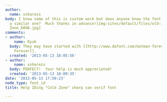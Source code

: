 ```yaml
---
author:
  name: xsharezx
body: I know some of this is custom work but does anyone know the font this came from?  Or
  a similar one?  Much thanks in advance![img:sites/default/files/old-images/Cold
  Zone_6096.jpg]
comments:
- author:
    name: Ryuk
  body: They may have started with [[http://www.dafont.com/batman-forever.font|Batman
    Forever]].
  created: '2013-05-13 18:05:56'
- author:
    name: xsharezx
  body: PERFECT!  Your help is much appreciated!
  created: '2013-05-13 18:09:35'
date: '2013-05-13 17:50:23'
node_type: font_id
title: Help IDing "Cold Zone" sharp san serif font

---
```

